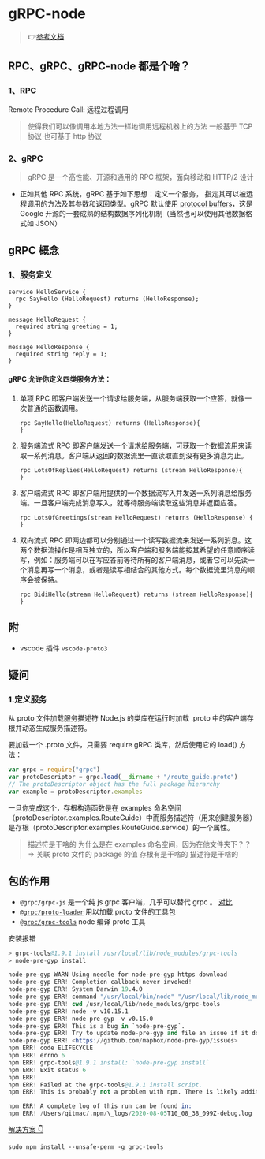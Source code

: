 # gRPC-node

> 👉[参考文档](http://doc.oschina.net/grpc?t=58008)

## RPC、gRPC、gRPC-node 都是个啥？

### 1、RPC

Remote Procedure Call: 远程过程调用

> 使得我们可以像调用本地方法一样地调用远程机器上的方法
> 一般基于 TCP 协议 也可基于 http 协议

### 2、gRPC

> gRPC 是一个高性能、开源和通用的 RPC 框架，面向移动和 HTTP/2 设计

-   正如其他 RPC 系统，gRPC 基于如下思想：定义一个服务， 指定其可以被远程调用的方法及其参数和返回类型。gRPC 默认使用 [protocol buffers](https://developers.google.com/protocol-buffers/)，这是 Google 开源的一套成熟的结构数据序列化机制（当然也可以使用其他数据格式如 JSON）

## gRPC 概念

### 1、服务定义

```
service HelloService {
  rpc SayHello (HelloRequest) returns (HelloResponse);
}

message HelloRequest {
  required string greeting = 1;
}

message HelloResponse {
  required string reply = 1;
}

```

#### gRPC 允许你定义四类服务方法：

1. 单项 RPC
   即客户端发送一个请求给服务端，从服务端获取一个应答，就像一次普通的函数调用。

    ```
    rpc SayHello(HelloRequest) returns (HelloResponse){
    }
    ```

2. 服务端流式 RPC
   即客户端发送一个请求给服务端，可获取一个数据流用来读取一系列消息。客户端从返回的数据流里一直读取直到没有更多消息为止。
    ```
    rpc LotsOfReplies(HelloRequest) returns (stream HelloResponse){
    }
    ```

3) 客户端流式 RPC
   即客户端用提供的一个数据流写入并发送一系列消息给服务端。一旦客户端完成消息写入，就等待服务端读取这些消息并返回应答。
    ```
    rpc LotsOfGreetings(stream HelloRequest) returns (HelloResponse) {
    }
    ```

4. 双向流式 RPC
   即两边都可以分别通过一个读写数据流来发送一系列消息。这两个数据流操作是相互独立的，所以客户端和服务端能按其希望的任意顺序读写，例如：服务端可以在写应答前等待所有的客户端消息，或者它可以先读一个消息再写一个消息，或者是读写相结合的其他方式。每个数据流里消息的顺序会被保持。
    ```
    rpc BidiHello(stream HelloRequest) returns (stream HelloResponse){
    }
    ```

## 附

-   vscode 插件 `vscode-proto3`

## 疑问

### 1.定义服务

从 proto 文件加载服务描述符
Node.js 的类库在运行时加载 .proto 中的客户端存根并动态生成服务描述符。

要加载一个 .proto 文件，只需要 require gRPC 类库，然后使用它的 load() 方法：

```js
var grpc = require("grpc")
var protoDescriptor = grpc.load(__dirname + "/route_guide.proto")
// The protoDescriptor object has the full package hierarchy
var example = protoDescriptor.examples
```

一旦你完成这个，存根构造函数是在 examples 命名空间（protoDescriptor.examples.RouteGuide）中而服务描述符（用来创建服务器）是存根（protoDescriptor.examples.RouteGuide.service）的一个属性。

> 描述符是干啥的
> 为什么是在 examples 命名空间，因为在他文件夹下？？=> 关联 proto 文件的 package 的值
> 存根有是干啥的
> 描述符是干啥的

## 包的作用

-   `@grpc/grpc-js` 是一个纯 js grpc 客户端，几乎可以替代 grpc 。 [对比](https://github.com/grpc/grpc-node/tree/master/packages/grpc-js)
-   [`@grpc/proto-loader`](https://github.com/grpc/grpc-node/tree/master/packages/proto-loader) 用以加载 proto 文件的工具包
-   [`@grpc/grpc-tools`](https://github.com/grpc/grpc-node/tree/master/packages/grpc-tools) node 编译 proto 工具

安装报错

```s
> grpc-tools@1.9.1 install /usr/local/lib/node_modules/grpc-tools
> node-pre-gyp install

node-pre-gyp WARN Using needle for node-pre-gyp https download
node-pre-gyp ERR! Completion callback never invoked!
node-pre-gyp ERR! System Darwin 19.4.0
node-pre-gyp ERR! command "/usr/local/bin/node" "/usr/local/lib/node_modules/grpc-tools/node_modules/.bin/node-pre-gyp" "install"
node-pre-gyp ERR! cwd /usr/local/lib/node_modules/grpc-tools
node-pre-gyp ERR! node -v v10.15.1
node-pre-gyp ERR! node-pre-gyp -v v0.15.0
node-pre-gyp ERR! This is a bug in `node-pre-gyp`.
node-pre-gyp ERR! Try to update node-pre-gyp and file an issue if it does not help:
node-pre-gyp ERR! <https://github.com/mapbox/node-pre-gyp/issues>
npm ERR! code ELIFECYCLE
npm ERR! errno 6
npm ERR! grpc-tools@1.9.1 install: `node-pre-gyp install`
npm ERR! Exit status 6
npm ERR!
npm ERR! Failed at the grpc-tools@1.9.1 install script.
npm ERR! This is probably not a problem with npm. There is likely additional logging output above.

npm ERR! A complete log of this run can be found in:
npm ERR! /Users/qitmac/.npm/\_logs/2020-08-05T10_08_38_099Z-debug.log
```

[解决方案 👇](https://github.com/mapbox/node-pre-gyp/issues/433)

`sudo npm install --unsafe-perm -g grpc-tools`
